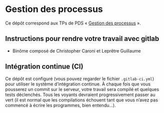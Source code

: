 #   Gestion des processus

Ce dépôt correspond aux TPs de PDS « [Gestion des processus](http://www.fil.univ-lille1.fr/~hym/e/pds/tp/tdps.html) ».


##  Instructions pour rendre votre travail avec gitlab


- Binôme composé de Christopher Caroni et Leprêtre Guillaume

##  Intégration continue (CI)

Ce dépôt est configuré (vous pouvez regarder le fichier
`.gitlab-ci.yml`) pour utiliser le système d’intégration continue.
À chaque fois que vous pousserez un commit sur le serveur, votre
travail sera compilé et quelques tests déclenchés.
Tous les voyants devraient progressivement passer au vert (il est
normal que les compilations échouent tant que vous n’avez pas commencé
à écrire les programmes, bien entendu…).
